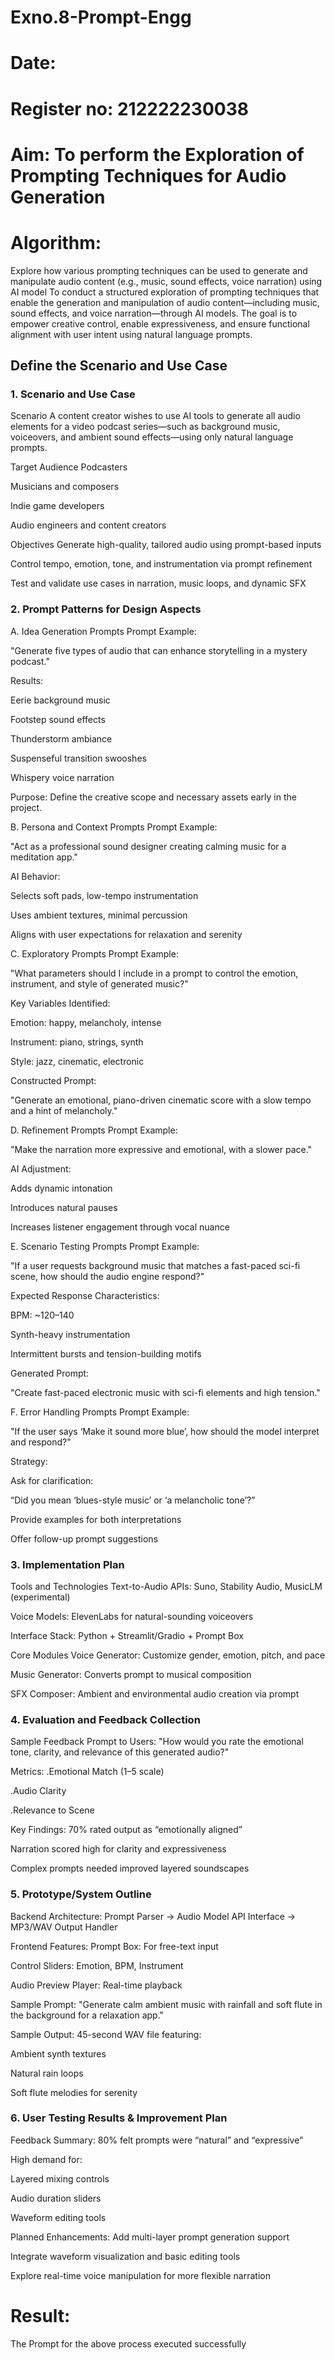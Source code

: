 # Exno.8-Prompt-Engg
# Date:
# Register no: 212222230038
# Aim: To perform the Exploration of Prompting Techniques for Audio Generation
# Algorithm:
Explore how various prompting techniques can be used to generate and manipulate audio content (e.g., music, sound effects, voice narration) using AI model
To conduct a structured exploration of prompting techniques that enable the generation and manipulation of audio content—including music, sound effects, and voice narration—through AI models. The goal is to empower creative control, enable expressiveness, and ensure functional alignment with user intent using natural language prompts.

## Define the Scenario and Use Case

### 1. Scenario and Use Case
Scenario
A content creator wishes to use AI tools to generate all audio elements for a video podcast series—such as background music, voiceovers, and ambient sound effects—using only natural language prompts.

Target Audience
Podcasters

Musicians and composers

Indie game developers

Audio engineers and content creators

Objectives
Generate high-quality, tailored audio using prompt-based inputs

Control tempo, emotion, tone, and instrumentation via prompt refinement

Test and validate use cases in narration, music loops, and dynamic SFX

### 2. Prompt Patterns for Design Aspects
A. Idea Generation Prompts
Prompt Example:

"Generate five types of audio that can enhance storytelling in a mystery podcast."

Results:

Eerie background music

Footstep sound effects

Thunderstorm ambiance

Suspenseful transition swooshes

Whispery voice narration

Purpose: Define the creative scope and necessary assets early in the project.

B. Persona and Context Prompts
Prompt Example:

"Act as a professional sound designer creating calming music for a meditation app."

AI Behavior:

Selects soft pads, low-tempo instrumentation

Uses ambient textures, minimal percussion

Aligns with user expectations for relaxation and serenity

C. Exploratory Prompts
Prompt Example:

"What parameters should I include in a prompt to control the emotion, instrument, and style of generated music?"

Key Variables Identified:

Emotion: happy, melancholy, intense

Instrument: piano, strings, synth

Style: jazz, cinematic, electronic

Constructed Prompt:

"Generate an emotional, piano-driven cinematic score with a slow tempo and a hint of melancholy."

D. Refinement Prompts
Prompt Example:

"Make the narration more expressive and emotional, with a slower pace."

AI Adjustment:

Adds dynamic intonation

Introduces natural pauses

Increases listener engagement through vocal nuance

E. Scenario Testing Prompts
Prompt Example:

"If a user requests background music that matches a fast-paced sci-fi scene, how should the audio engine respond?"

Expected Response Characteristics:

BPM: ~120–140

Synth-heavy instrumentation

Intermittent bursts and tension-building motifs

Generated Prompt:

"Create fast-paced electronic music with sci-fi elements and high tension."

F. Error Handling Prompts
Prompt Example:

"If the user says ‘Make it sound more blue’, how should the model interpret and respond?"

Strategy:

Ask for clarification:

“Did you mean ‘blues-style music’ or ‘a melancholic tone’?”

Provide examples for both interpretations

Offer follow-up prompt suggestions

### 3. Implementation Plan
Tools and Technologies
Text-to-Audio APIs: Suno, Stability Audio, MusicLM (experimental)

Voice Models: ElevenLabs for natural-sounding voiceovers

Interface Stack: Python + Streamlit/Gradio + Prompt Box

Core Modules
Voice Generator: Customize gender, emotion, pitch, and pace

Music Generator: Converts prompt to musical composition

SFX Composer: Ambient and environmental audio creation via prompt

### 4. Evaluation and Feedback Collection
Sample Feedback Prompt to Users:
"How would you rate the emotional tone, clarity, and relevance of this generated audio?"

Metrics:
 .Emotional Match (1–5 scale)

 .Audio Clarity

 .Relevance to Scene

Key Findings:
70% rated output as “emotionally aligned”

Narration scored high for clarity and expressiveness

Complex prompts needed improved layered soundscapes

### 5. Prototype/System Outline
Backend Architecture:
Prompt Parser → Audio Model API Interface → MP3/WAV Output Handler

Frontend Features:
Prompt Box: For free-text input

Control Sliders: Emotion, BPM, Instrument

Audio Preview Player: Real-time playback

Sample Prompt:
"Generate calm ambient music with rainfall and soft flute in the background for a relaxation app."

Sample Output:
45-second WAV file featuring:

Ambient synth textures

Natural rain loops

Soft flute melodies for serenity

### 6. User Testing Results & Improvement Plan
Feedback Summary:
80% felt prompts were “natural” and “expressive”

High demand for:

Layered mixing controls

Audio duration sliders

Waveform editing tools

Planned Enhancements:
Add multi-layer prompt generation support

Integrate waveform visualization and basic editing tools

Explore real-time voice manipulation for more flexible narration


# Result: 
The Prompt for the above process executed successfully
